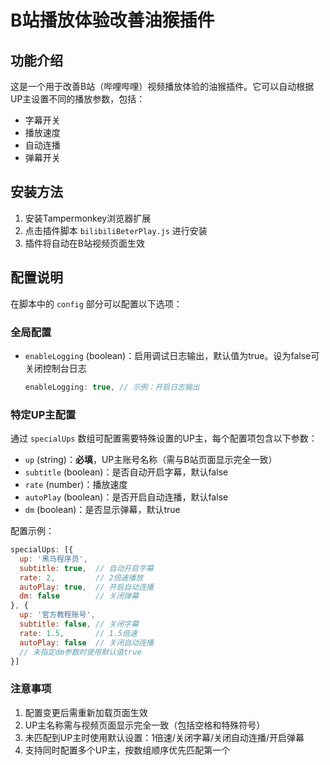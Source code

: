 # B站播放体验改善油猴插件

## 功能介绍

这是一个用于改善B站（哔哩哔哩）视频播放体验的油猴插件。它可以自动根据UP主设置不同的播放参数，包括：

- 字幕开关
- 播放速度
- 自动连播
- 弹幕开关

## 安装方法

1. 安装Tampermonkey浏览器扩展
2. 点击插件脚本 `bilibiliBeterPlay.js` 进行安装
3. 插件将自动在B站视频页面生效

## 配置说明

在脚本中的 `config` 部分可以配置以下选项：

### 全局配置
- `enableLogging` (boolean)：启用调试日志输出，默认值为true。设为false可关闭控制台日志
  ```js
  enableLogging: true, // 示例：开启日志输出
  ```

### 特定UP主配置
通过 `specialUps` 数组可配置需要特殊设置的UP主，每个配置项包含以下参数：
- `up` (string)：**必填**，UP主账号名称（需与B站页面显示完全一致）
- `subtitle` (boolean)：是否自动开启字幕，默认false
- `rate` (number)：播放速度
- `autoPlay` (boolean)：是否开启自动连播，默认false
- `dm` (boolean)：是否显示弹幕，默认true

配置示例：
```js
specialUps: [{
  up: '黑马程序员',
  subtitle: true,  // 自动开启字幕
  rate: 2,         // 2倍速播放
  autoPlay: true,  // 开启自动连播
  dm: false        // 关闭弹幕
}, {
  up: '官方教程账号',
  subtitle: false, // 关闭字幕
  rate: 1.5,       // 1.5倍速
  autoPlay: false  // 关闭自动连播
  // 未指定dm参数时使用默认值true
}]
```

### 注意事项
1. 配置变更后需重新加载页面生效
2. UP主名称需与视频页面显示完全一致（包括空格和特殊符号）
3. 未匹配到UP主时使用默认设置：1倍速/关闭字幕/关闭自动连播/开启弹幕
4. 支持同时配置多个UP主，按数组顺序优先匹配第一个